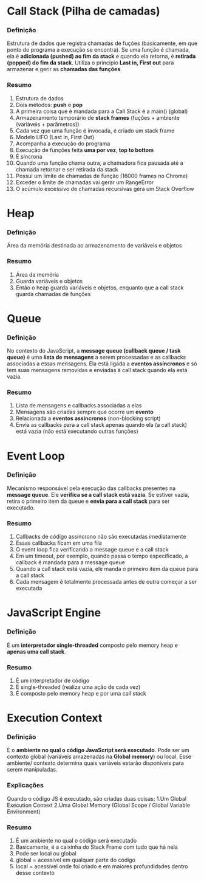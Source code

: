 # Call Stack (Pilha de camadas)

### Definição
Estrutura de dados que registra chamadas de fuções (basicamente, em que ponto do programa a execução se encontra).
Se uma função é chamada, ela é **adicionada (pushed) ao fim da stack** e quando ela retorna, é **retirada (popped) do fim da stack**.
Utiliza o princípio **Last in, First out** para armazenar e gerir as **chamadas das funções**.

### Resumo

1. Estrutura de dados
2. Dois métodos: **push** e **pop**
3. A primeira coisa que é mandada para a Call Stack é a main() (global)
4. Armazenamento temporário de **stack frames** (fuções + ambiente (variáveis + parâmetros))
5. Cada vez que uma função é invocada, é criado um stack frame
6. Modelo LIFO (Last in, First Out)
7. Acompanha a execução do programa
8. Execução de funções feita **uma por vez**, **top to bottom**
9. É síncrona
10. Quando uma função chama outra, a chamadora fica pausada até a chamada retornar e ser retirada da stack
11. Possui um limite de chamadas de função (16000 frames no Chrome)
12. Exceder o limite de chamadas vai gerar um RangeError
13. O acúmulo excessivo de chamadas recursivas gera um Stack Overflow

# Heap

### Definição
Área da memória destinada ao armazenamento de variáveis e objetos

### Resumo
1. Área da memória
2. Guarda variáveis e objetos
3. Então o heap guarda variáveis e objetos, enquanto que a call stack guarda chamadas de funções

# Queue

### Definição

No contexto do JavaScript, a **message queue (callback queue / task queue)** é uma **lista de mensagens** 
a serem processadas e as callbacks associadas a essas mensagens. Ela está ligada a **eventos assíncronos** e 
só tem suas mensagens removidas e enviadas à call stack quando ela está vazia.

### Resumo

1. Lista de mensagens e callbacks associadas a elas
2. Mensagens são criadas sempre que ocorre um **evento**
3. Relacionada a **eventos assíncronos** (non-blocking script)
4. Envia as callbacks para a call stack apenas quando ela (a call stack) está vazia (não está executando outras funções)

# Event Loop

### Definição
Mecanismo responsável pela execução das callbacks presentes na **message queue**. Ele **verifica se a call stack está vazia**. Se estiver vazia,
retira o primeiro item da queue e **envia para a call stack** para ser executado.

### Resumo
1. Callbacks de código assíncrono não são executadas imediatamente
2. Essas callbacks ficam em uma fila
3. O event loop fica verificando a message queue e a call stack
4. Em um timeout, por exemplo, quando passa o tempo especificado, a callback é mandada para a message queue
5. Quando a call stack está vazia, ele manda o primeiro item da queue para a call stack
6. Cada mensagem é totalmente processada antes de outra começar a ser executada

# JavaScript Engine

### Definição
É um **interpretador single-threaded** composto pelo memory heap e **apenas uma call stack**.

### Resumo
1. È um interpretador de código
2. É single-threaded (realiza uma ação de cada vez)
3. É composto pelo memory heap e por uma call stack

# Execution Context

### Definição
É o **ambiente no qual o código JavaScript será executado**. Pode ser um contexto global (variáveis amazenadas na **Global memory**) ou local.
Esse ambiente/ contexto determina quais variáveis estarão disponíveis para serem manipuladas.

### Explicações
Quando o código JS é executado, são criadas duas coisas:
1.Um Global Execution Context
2.Uma Global Memory (Global Scope / Global Variable Environment)

### Resumo
1. È um ambiente no qual o código será executado
2. Basicamente, é a caixinha do Stack Frame com tudo que há nela
3. Pode ser local ou global
4. global = acessível em qualquer parte do código
5. local = acessível onde foi criado e em maiores profundidades dentro desse contexto


